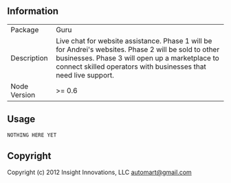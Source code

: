 ## Information

<table>
<tr> 
<td>Package</td><td>Guru</td>
</tr>
<tr>
<td>Description</td>
<td>Live chat for website assistance. Phase 1 will be for Andrei's websites.  Phase 2 will be sold to other businesses.  Phase 3 will open up a marketplace to connect skilled operators with businesses that need live support.</td>
</tr>
<tr>
<td>Node Version</td>
<td>>= 0.6</td>
</tr>
</table>

## Usage

```coffee-script
NOTHING HERE YET
```

## Copyright

Copyright (c) 2012 Insight Innovations, LLC <automart@gmail.com>
